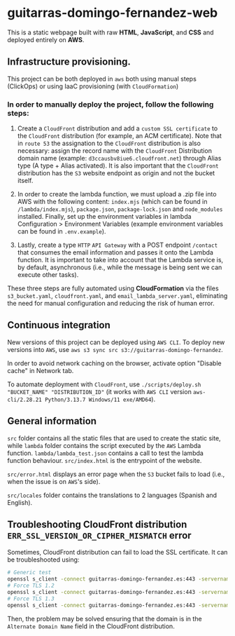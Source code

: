 # guitarras-domingo-fernandez-web

This is a static webpage built with raw **HTML**, **JavaScript**, and **CSS** and deployed entirely on **AWS**.

## Infrastructure provisioning.

This project can be both deployed in `aws` both using manual steps (ClickOps) or using IaaC provisioning (with `CloudFormation`)

### In order to manually deploy the project, follow the following steps:

1. Create a `CloudFront` distribution and add a `custom SSL certificate` to the `CloudFront` distribution (for example, an ACM certificate). Note that in `route 53` the assignation to the `CloudFront` distribution is also necessary: assign the record name with the `CloudFront` Distribution domain name (example: `d3ccausbv8iue6.cloudfront.net`) through Alias type (A type + Alias activated). It is also important that the `CloudFront` distribution has the `S3` website endpoint as origin and not the bucket itself.

2. In order to create the lambda function, we must upload a .zip file into AWS with the following content: `index.mjs` (which can be found in `/lambda/index.mjs`), `package.json`, `package-lock.json` and `node_modules` installed. Finally, set up the environment variables in lambda Configuration > Environment Variables (example environment variables can be found in `.env.example`).

3. Lastly, create a type `HTTP` `API Gateway` with a POST endpoint `/contact` that consumes the email information and passes it onto the Lambda function. It is important to take into account that the Lambda service is, by default, asynchronous (i.e., while the message is being sent we can execute other tasks).

These three steps are fully automated using **CloudFormation** via the files `s3_bucket.yaml`, `cloudfront.yaml`, and `email_lambda_server.yaml`, eliminating the need for manual configuration and reducing the risk of human error.

## Continuous integration

New versions of this project can be deployed using `AWS CLI`. To deploy new versions into `AWS`, use `aws s3 sync src s3://guitarras-domingo-fernandez`.

In order to avoid network caching on the browser, activate option "Disable cache" in Network tab.

To automate deployment with `CloudFront`, use `./scripts/deploy.sh "BUCKET_NAME" "DISTRIBUTION_ID"` (it works with `AWS CLI` version `aws-cli/2.28.21 Python/3.13.7 Windows/11 exe/AMD64`).


## General information

`src` folder contains all the static files that are used to create the static site, while `lambda` folder contains the script executed by the `AWS` Lambda function. `lambda/lambda_test.json` contains a call to test the lambda function behaviour. `src/index.html` is the entrypoint of the website.

`src/error.html` displays an error page when the `S3` bucket fails to load (i.e., when the issue is on `AWS`'s side).

`src/locales` folder contains the translations to 2 languages (Spanish and English).

## Troubleshooting CloudFront distribution `ERR_SSL_VERSION_OR_CIPHER_MISMATCH` error

Sometimes, CloudFront distribution can fail to load the SSL certificate. It can be troubleshooted using:

```bash
# Generic test
openssl s_client -connect guitarras-domingo-fernandez.es:443 -servername guitarras-domingo-fernandez.es
# Force TLS 1.2
openssl s_client -connect guitarras-domingo-fernandez.es:443 -servername guitarras-domingo-fernandez.es -tls1_2
# Force TLS 1.3
openssl s_client -connect guitarras-domingo-fernandez.es:443 -servername guitarras-domingo-fernandez.es -tls1_3
```

Then, the problem may be solved ensuring that the domain is in the `Alternate Domain Name` field in the CloudFront distribution.